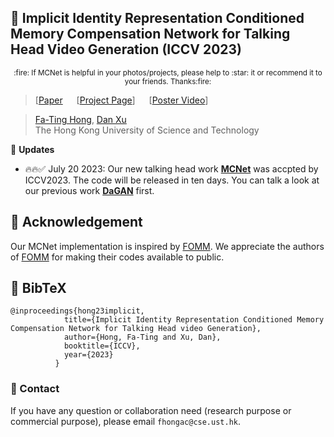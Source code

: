 
## :book: Implicit Identity Representation Conditioned Memory Compensation Network for Talking Head Video Generation (ICCV 2023)
<p align="center">
  <small>:fire: If MCNet is helpful in your photos/projects, please help to :star: it or recommend it to your friends. Thanks:fire:</small>
</p>


> [[Paper](https://arxiv.org/abs/2307.09906) &emsp; [[Project Page](https://harlanhong.github.io/publications/mcnet.html)]  &emsp; [[Poster Video](https://www.youtube.com/watch?v=nahsJNjWzGo&t=1s)]<br>
<!-- > [Fa-Ting Hong](https://harlanhong.github.io), [Longhao Zhang](https://dblp.org/pid/236/7382.html), [Li Shen](https://scholar.google.co.uk/citations?user=ABbCaxsAAAAJ&hl=en), [Dan Xu](https://www.danxurgb.net) <br> -->
<!-- > The Hong Kong University of Science and Technology, Alibaba Cloud -->
> [Fa-Ting Hong](https://harlanhong.github.io), [Dan Xu](https://www.danxurgb.net) <br>
> The Hong Kong University of Science and Technology<br>



:triangular_flag_on_post: **Updates** 
- :fire::fire::white_check_mark: July 20 2023: Our new talking head work **[MCNet](https://harlanhong.github.io/publications/mcnet.html)** was accpted by ICCV2023. The code will be released in ten days. You can talk a look at our previous work **[DaGAN](https://harlanhong.github.io/publications/dagan.html)** first.



## :scroll: Acknowledgement

 Our MCNet implementation is inspired by [FOMM](https://github.com/AliaksandrSiarohin/first-order-model). We appreciate the authors of [FOMM](https://github.com/AliaksandrSiarohin/first-order-model) for making their codes available to public.

## :scroll: BibTeX

```
@inproceedings{hong23implicit,
            title={Implicit Identity Representation Conditioned Memory Compensation Network for Talking Head video Generation},
            author={Hong, Fa-Ting and Xu, Dan},
            booktitle={ICCV},
            year={2023}
          }
```

### :e-mail: Contact

If you have any question or collaboration need (research purpose or commercial purpose), please email `fhongac@cse.ust.hk`.